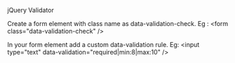 jQuery Validator

Create a form element with class name as data-validation-check.
Eg : &lt;form class="data-validation-check" /&gt;

In your form element add a custom data-validation rule.
Eg: &lt;input type="text" data-validation="required|min:8|max:10" /&gt;
